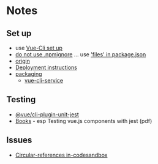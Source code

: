 # Notes

## Set up

- use [Vue-Cli set up](https://cli.vuejs.org/guide/creating-a-project.html#vue-create)
- [do not use .npmignore](https://medium.com/@jdxcode/for-the-love-of-god-dont-use-npmignore-f93c08909d8d) ... use ['files' in package.json](https://docs.npmjs.com/files/package.json#files)
- [origin](https://github.com/PeterC66/vfg-display-fields)
- [Deployment instructions](https://cli.vuejs.org/guide/deployment.html)
- [packaging](https://medium.com/justfrontendthings/how-to-create-and-publish-your-own-vuejs-component-library-on-npm-using-vue-cli-28e60943eed3)
  - [vue-cli-service](https://github.com/vuejs/vue-cli/blob/dev/docs/guide/cli-service.md#vue-cli-service-build)

## Testing

- [@vue/cli-plugin-unit-jest](https://github.com/vuejs/vue-cli/tree/dev/packages/@vue/cli-plugin-unit-jest#readme)
- [Books](https://leanpub.com/user_dashboard/library) - esp Testing vue.js components with jest (pdf)

## Issues

- [Circular-references in-codesandbox](https://stackoverflow.com/questions/55205041/problem-with-circular-references-in-vue-js-but-only-in-codesandbox/55210212#55210212)